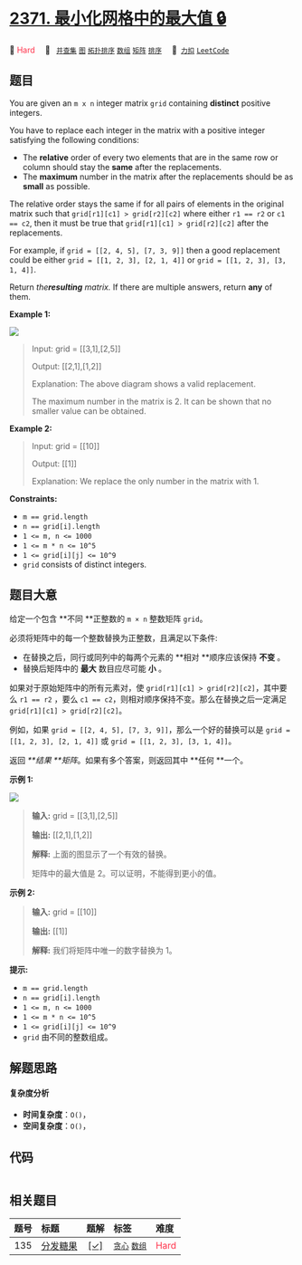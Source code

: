 # [2371. 最小化网格中的最大值 🔒](https://2xiao.github.io/leetcode-js/problem/2371.html)

🔴 <font color=#ff334b>Hard</font>&emsp; 🔖&ensp; [`并查集`](/tag/union-find.md) [`图`](/tag/graph.md) [`拓扑排序`](/tag/topological-sort.md) [`数组`](/tag/array.md) [`矩阵`](/tag/matrix.md) [`排序`](/tag/sorting.md)&emsp; 🔗&ensp;[`力扣`](https://leetcode.cn/problems/minimize-maximum-value-in-a-grid) [`LeetCode`](https://leetcode.com/problems/minimize-maximum-value-in-a-grid)

## 题目

You are given an `m x n` integer matrix `grid` containing **distinct**
positive integers.

You have to replace each integer in the matrix with a positive integer
satisfying the following conditions:

  * The **relative** order of every two elements that are in the same row or column should stay the **same** after the replacements.
  * The **maximum** number in the matrix after the replacements should be as **small** as possible.

The relative order stays the same if for all pairs of elements in the original
matrix such that `grid[r1][c1] > grid[r2][c2]` where either `r1 == r2` or `c1
== c2`, then it must be true that `grid[r1][c1] > grid[r2][c2]` after the
replacements.

For example, if `grid = [[2, 4, 5], [7, 3, 9]]` then a good replacement could
be either `grid = [[1, 2, 3], [2, 1, 4]]` or `grid = [[1, 2, 3], [3, 1, 4]]`.

Return _the**resulting** matrix._ If there are multiple answers, return
**any** of them.



**Example 1:**

![](https://fastly.jsdelivr.net/gh/doocs/leetcode@main/solution/2300-2399/2371.Minimize%20Maximum%20Value%20in%20a%20Grid/images/grid2drawio.png)

> Input: grid = [[3,1],[2,5]]
> 
> Output: [[2,1],[1,2]]
> 
> Explanation: The above diagram shows a valid replacement.
> 
> The maximum number in the matrix is 2. It can be shown that no smaller value can be obtained.

**Example 2:**

> Input: grid = [[10]]
> 
> Output: [[1]]
> 
> Explanation: We replace the only number in the matrix with 1.

**Constraints:**

  * `m == grid.length`
  * `n == grid[i].length`
  * `1 <= m, n <= 1000`
  * `1 <= m * n <= 10^5`
  * `1 <= grid[i][j] <= 10^9`
  * `grid` consists of distinct integers.


## 题目大意

给定一个包含 **不同  **正整数的 `m × n` 整数矩阵 `grid`。

必须将矩阵中的每一个整数替换为正整数，且满足以下条件:

  * 在替换之后，同行或同列中的每两个元素的 **相对  **顺序应该保持 **不变** 。
  * 替换后矩阵中的 **最大** 数目应尽可能 **小** 。

如果对于原始矩阵中的所有元素对，使 `grid[r1][c1] > grid[r2][c2]`，其中要么 `r1 == r2` ，要么 `c1 ==
c2`，则相对顺序保持不变。那么在替换之后一定满足 `grid[r1][c1] > grid[r2][c2]`。

例如，如果 `grid = [[2, 4, 5], [7, 3, 9]]`，那么一个好的替换可以是 `grid = [[1, 2, 3], [2, 1,
4]]` 或 `grid = [[1, 2, 3], [3, 1, 4]]`。

返回 _**结果  **矩阵_。如果有多个答案，则返回其中 **任何  **一个。



**示例 1:**

![](https://fastly.jsdelivr.net/gh/doocs/leetcode@main/solution/2300-2399/2371.Minimize%20Maximum%20Value%20in%20a%20Grid/images/grid2drawio.png)

> 
> 
> 
> 
> 
> **输入:** grid = [[3,1],[2,5]]
> 
> **输出:** [[2,1],[1,2]]
> 
> **解释:** 上面的图显示了一个有效的替换。
> 
> 矩阵中的最大值是 2。可以证明，不能得到更小的值。
> 
> 

**示例 2:**

> 
> 
> 
> 
> 
> **输入:** grid = [[10]]
> 
> **输出:** [[1]]
> 
> **解释:** 我们将矩阵中唯一的数字替换为 1。
> 
> 



**提示:**

  * `m == grid.length`
  * `n == grid[i].length`
  * `1 <= m, n <= 1000`
  * `1 <= m * n <= 10^5`
  * `1 <= grid[i][j] <= 10^9`
  * `grid` 由不同的整数组成。


## 解题思路

#### 复杂度分析

- **时间复杂度**：`O()`，
- **空间复杂度**：`O()`，

## 代码

```javascript

```

## 相关题目

<!-- prettier-ignore -->
| 题号 | 标题 | 题解 | 标签 | 难度 |
| :------: | :------ | :------: | :------ | :------ |
| 135 | [分发糖果](https://leetcode.com/problems/candy) | [[✓]](/problem/0135.md) |  [`贪心`](/tag/greedy.md) [`数组`](/tag/array.md) | <font color=#ff334b>Hard</font> |